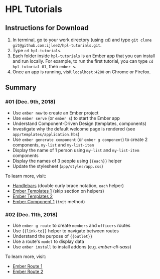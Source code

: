 # HPL Tutorials


## Instructions for Download
1. In terminal, go to your work directory (using `cd`) and type `git clone git@github.com:ijlee2/hpl-tutorials.git`.
1. Type `cd hpl-tutorials`.
1. Each folder inside `hpl-tutorials` is an Ember app that you can install and run locally. For example, to run the first tutorial, you can type `cd hpl-tutorial-01`, then `ember s`.
1. Once an app is running, visit `localhost:4200` on Chrome or Firefox.


## Summary

### #01 (Dec. 9th, 2018)
- Use `ember new` to create an Ember project
- Use `ember serve` (or `ember s`) to start the Ember app
- Understand Component-Driven Design (templates, components)
- Investigate why the default welcome page is rendered (see `app/templates/application.hbs`)
- Use `ember generate component` (or `ember g component`) to create 2 components, `my-list` and `my-list-item`
- Display the name of 1 person using `my-list` and `my-list-item` components
- Display the names of 3 people using `{{each}}` helper
- Update the stylesheet (`app/styles/app.css`)

To learn more, visit:
- [Handlebars](https://handlebarsjs.com/) (double curly brace notation, `each` helper)
- [Ember Templates 1](https://guides.emberjs.com/release/templates/handlebars-basics/) (skip section on helpers)
- [Ember Templates 2](https://guides.emberjs.com/release/templates/displaying-a-list-of-items/)
- [Ember Component 1](https://guides.emberjs.com/release/components/the-component-lifecycle/) (`init` method)

### #02 (Dec. 11th, 2018)
- Use `ember g route` to create `members` and `officers` routes
- Use `{{link-to}}` helper to navigate between routes
- Understand the purpose of `{{outlet}}`
- Use a route's `model` to display data
- Use `ember install` to install addons (e.g. *ember-cli-sass*)

To learn more, visit:
- [Ember Route 1](https://guides.emberjs.com/release/routing/defining-your-routes/)
- [Ember Route 2](https://guides.emberjs.com/release/routing/specifying-a-routes-model/)
